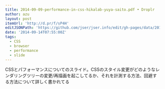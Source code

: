```yaml
---
title: 2014-09-09-performance-in-css-hikalab-yuya-saito.pdf • Droplr
author: azu
layout: post
itemUrl: 'http://d.pr/f/sP4H'
editJSONPath: 'https://github.com/jser/jser.info/edit/gh-pages/data/2014/09/index.json'
date: '2014-09-14T07:55:00Z'
tags:
  - CSS
  - browser
  - performance
  - slide
---
```

CSSとパフォーマンスについてのスライド。CSSのスタイル変更がどのようなレンダリングツリーの変更/再描画を起こしてるか、それを計測する方法、回避する方法について詳しく書かれてる
